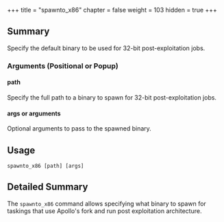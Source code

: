+++
title = "spawnto_x86"
chapter = false
weight = 103
hidden = true
+++

## Summary
Specify the default binary to be used for 32-bit post-exploitation jobs.

### Arguments (Positional or Popup)
#### path
Specify the full path to a binary to spawn for 32-bit post-exploitation jobs.

#### args or arguments
Optional arguments to pass to the spawned binary.

## Usage
```
spawnto_x86 [path] [args]
```

## Detailed Summary
The `spawnto_x86` command allows specifying what binary to spawn for taskings that use Apollo's fork and run post exploitation architecture.

